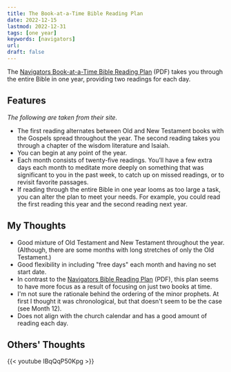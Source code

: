 ```yaml
---
title: The Book-at-a-Time Bible Reading Plan
date: 2022-12-15
lastmod: 2022-12-31
tags: [one year]
keywords: [navigators]
url:
draft: false
---
```


The [Navigators Book-at-a-Time Bible Reading Plan](https://www.navigators.org/wp-content/uploads/2021/01/navigators-book-at-a-time-bible-reading-plan.pdf) (PDF) takes you through the entire Bible in one year, providing two readings for each day.


## Features

*The following are taken from their site.*

- The first reading alternates between Old and New Testament books with the Gospels spread throughout the year. The second reading takes you through a chapter of the wisdom literature and Isaiah.
- You can begin at any point of the year.
- Each month consists of twenty-five readings. You’ll have a few extra days each month to meditate more deeply on something that was significant to you in the past week, to catch up on missed readings, or to revisit favorite passages.
- If reading through the entire Bible in one year looms as too large a task, you can alter the plan to meet your needs. For example, you could read the first reading this year and the second reading next year.

## My Thoughts
- Good mixture of Old Testament and New Testament throughout the year. (Although, there are some months with long stretches of only the Old Testament.)
- Good flexibility in including "free days" each month and having no set start date.
- In contrast to the [Navigators Bible Reading Plan](https://www.navigators.org/wp-content/uploads/2021/12/navigators-bible-reading-plan.pdf) (PDF), this plan seems to have more focus as a result of focusing on just two books at time.
- I'm not sure the rationale behind the ordering of the minor prophets. At first I thought  it was chronological, but that doesn't seem to be the case (see Month 12).
- Does not align with the church calendar and has a good amount of reading each day.

## Others' Thoughts

{{< youtube IBqQqP50Kpg >}}

